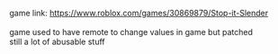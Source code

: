 game link: https://www.roblox.com/games/30869879/Stop-it-Slender \
\
game used to have remote to change values in game but patched \
still a lot of abusable stuff
